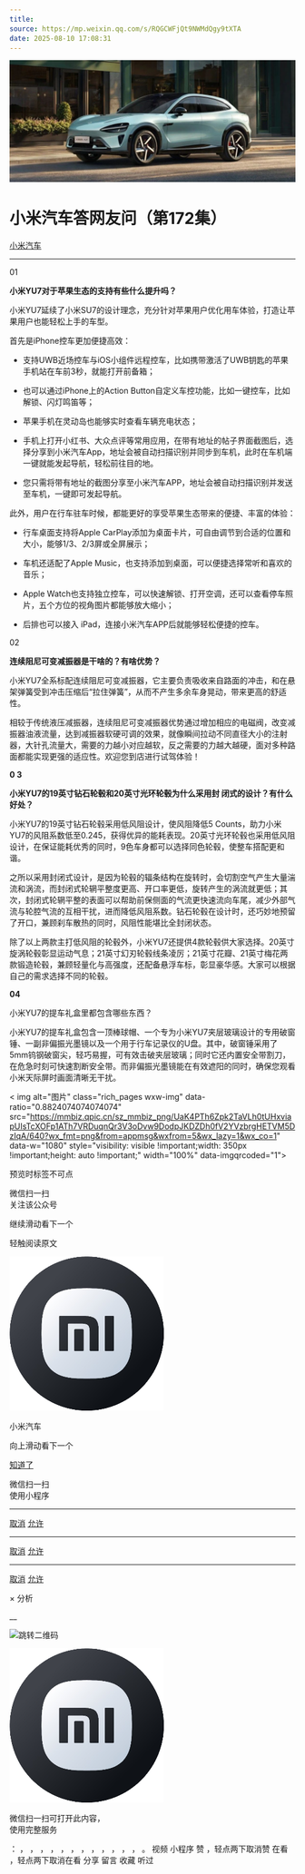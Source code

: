 ```yaml
---
title: 
source: https://mp.weixin.qq.com/s/RQGCWFjQt9NWMdQgy9tXTA
date: 2025-08-10 17:08:31
---
```


![cover_image](images/img_8106be62.jpg)


#  小米汽车答网友问（第172集）


[ 小米汽车 ](<javascript:void\(0\);>)

______

01

**小米YU7对于苹果生态的支持有些什么提升吗？**

小米YU7延续了小米SU7的设计理念，充分针对苹果用户优化用车体验，打造让苹果用户也能轻松上手的车型。

首先是iPhone控车更加便捷高效：

  * 支持UWB近场控车与iOS小组件远程控车，比如携带激活了UWB钥匙的苹果手机站在车前3秒，就能打开前备箱；

  * 也可以通过iPhone上的Action Button自定义车控功能，比如一键控车，比如解锁、闪灯鸣笛等；

  * 苹果手机在灵动岛也能够实时查看车辆充电状态；

  * 手机上打开小红书、大众点评等常用应用，在带有地址的帖子界面截图后，选择分享到小米汽车App，地址会被自动扫描识别并同步到车机，此时在车机端一键就能发起导航，轻松前往目的地。

  * 您只需将带有地址的截图分享至小米汽车APP，地址会被自动扫描识别并发送至车机，一键即可发起导航。

此外，用户在行车驻车时候，都能更好的享受苹果生态带来的便捷、丰富的体验：

  * 行车桌面支持将Apple CarPlay添加为桌面卡片，可自由调节到合适的位置和大小，能够1/3、2/3屏或全屏展示；

  * 车机还适配了Apple Music，也支持添加到桌面，可以便捷选择常听和喜欢的音乐；

  * Apple Watch也支持独立控车，可以快速解锁、打开空调，还可以查看停车照片，五个方位的视角图片都能够放大缩小；

  * 后排也可以接入 iPad，连接小米汽车APP后就能够轻松便捷的控车。

02

**连续****阻尼****可变减振器是干啥的？有啥优势？**

小米YU7全系标配连续阻尼可变减振器，它主要负责吸收来自路面的冲击，和在悬架弹簧受到冲击压缩后“拉住弹簧”，从而不产生多余车身晃动，带来更高的舒适性。

相较于传统液压减振器，连续阻尼可变减振器优势通过增加相应的电磁阀，改变减振器油液流量，达到减振器软硬可调的效果，就像瞬间拉动不同直径大小的注射器，大针孔流量大，需要的力越小对应越软，反之需要的力越大越硬，面对多种路面都能实现更强的适应性。欢迎您到店进行试驾体验！

**0 3**

**小米YU7的19英寸钻石****轮毂****和20英寸光环轮毂为什么采用封 闭式的设计？有什么好处？**

小米YU7的19英寸钻石轮毂采用低风阻设计，使风阻降低5 Counts，助力小米YU7的风阻系数低至0.245，获得优异的能耗表现。20英寸光环轮毂也采用低风阻设计，在保证能耗优秀的同时，9色车身都可以选择同色轮毂，使整车搭配更和谐。

之所以采用封闭式设计，是因为轮毂的辐条结构在旋转时，会切割空气产生大量湍流和涡流，而封闭式轮辋平整度更高、开口率更低，旋转产生的涡流就更低；其次，封闭式轮辋平整的表面可以帮助前保侧面的气流更快速流向车尾，减少外部气流与轮腔气流的互相干扰，进而降低风阻系数。钻石轮毂在设计时，还巧妙地预留了开口，兼顾刹车散热的同时，风阻性能堪比全封闭状态。

除了以上两款主打低风阻的轮毂外，小米YU7还提供4款轮毂供大家选择。20英寸旋涡轮毂彰显运动气息；21英寸幻刃轮毂线条凌厉；21英寸花瓣、21英寸梅花两款锻造轮毂，兼顾轻量化与高强度，还配备悬浮车标，彰显豪华感。大家可以根据自己的需求选择不同的轮毂。

**04**

小米YU7的提车礼盒里都包含哪些东西？

小米YU7的提车礼盒包含一顶棒球帽、一个专为小米YU7夹层玻璃设计的专用破窗锤、一副非偏振光墨镜以及一个用于行车记录仪的U盘。其中，破窗锤采用了5mm钨钢破窗尖，轻巧易握，可有效击破夹层玻璃；同时它还内置安全带割刀，在危急时刻可快速割断安全带。而非偏振光墨镜能在有效遮阳的同时，确保您观看小米天际屏时画面清晰无干扰。

  

  

  

< img alt="图片" class="rich_pages wxw-img" data-ratio="0.8824074074074074" src="https://mmbiz.qpic.cn/sz_mmbiz_png/UaK4PTh6Zpk2TaVLh0tUHxviapUIsTcXOFp1ATh7VRDuqnQr3V3oDvw9DodpJKDZDh0fV2YVzbrgHETVM5DzIqA/640?wx_fmt=png&from=appmsg&wxfrom=5&wx_lazy=1&wx_co=1" data-w="1080" style="visibility: visible !important;width: 350px !important;height: auto !important;" width="100%" data-imgqrcoded="1">[](<>)

预览时标签不可点

微信扫一扫  
关注该公众号

继续滑动看下一个

轻触阅读原文

![img_97d833da.jpg](images/img_97d833da.jpg)

小米汽车 

向上滑动看下一个

[知道了](<javascript:;>)

微信扫一扫  
使用小程序

****

[取消](<javascript:void\(0\);>) [允许](<javascript:void\(0\);>)

****

[取消](<javascript:void\(0\);>) [允许](<javascript:void\(0\);>)

****

[取消](<javascript:void\(0\);>) [允许](<javascript:void\(0\);>)

× 分析

__

![跳转二维码]()

![作者头像](images/img_97d833da.jpg)

微信扫一扫可打开此内容，  
使用完整服务

： ， ， ， ， ， ， ， ， ， ， ， ， 。 视频 小程序 赞 ，轻点两下取消赞 在看 ，轻点两下取消在看 分享 留言 收藏 听过